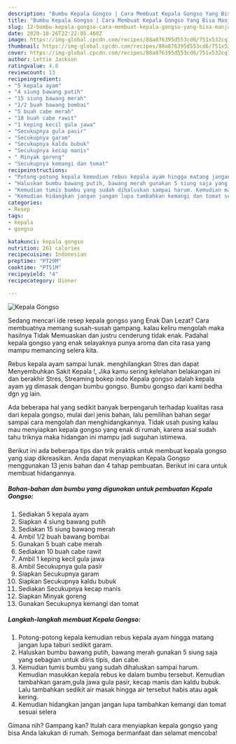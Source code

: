 ```yaml
---
description: "Bumbu Kepala Gongso | Cara Membuat Kepala Gongso Yang Bisa Manjain Lidah"
title: "Bumbu Kepala Gongso | Cara Membuat Kepala Gongso Yang Bisa Manjain Lidah"
slug: 12-bumbu-kepala-gongso-cara-membuat-kepala-gongso-yang-bisa-manjain-lidah
date: 2020-10-26T22:22:05.460Z
image: https://img-global.cpcdn.com/recipes/88a876395d553cd6/751x532cq70/kepala-gongso-foto-resep-utama.jpg
thumbnail: https://img-global.cpcdn.com/recipes/88a876395d553cd6/751x532cq70/kepala-gongso-foto-resep-utama.jpg
cover: https://img-global.cpcdn.com/recipes/88a876395d553cd6/751x532cq70/kepala-gongso-foto-resep-utama.jpg
author: Lettie Jackson
ratingvalue: 4.8
reviewcount: 13
recipeingredient:
- "5 kepala ayam"
- "4 siung bawang putih"
- "15 siung bawang merah"
- "1/2 buah bawang bombai"
- "5 buah cabe merah"
- "10 buah cabe rawit"
- "1 keping kecil gula jawa"
- "Secukupnya gula pasir"
- "Secukupnya garam"
- "Secukupnya kaldu bubuk"
- "Secukupnya kecap manis"
- " Minyak goreng"
- "Secukupnya kemangi dan tomat"
recipeinstructions:
- "Potong-potong kepala kemudian rebus kepala ayam hingga matang jangan lupa taburi sedikit garam."
- "Haluskan bumbu bawang putih, bawang merah gunakan 5 siung saja yang sebagian untuk diiris tipis, dan cabe."
- "Kemudian tumis bumbu yang sudah dihaluskan sampai harum. Kemudian masukkan kepala rebus ke dalam bumbu tersebut. Kemudian tambahkan garam,gula jawa gula pasir, kecap manis dan kaldu bubuk. Lalu tambahkan sedikit air masak hingga air tersebut habis atau agak kering."
- "Kemudian hidangkan jangan jangan lupa tambahkan kemangi dan tomat sesuai selera"
categories:
- Resep
tags:
- kepala
- gongso

katakunci: kepala gongso 
nutrition: 261 calories
recipecuisine: Indonesian
preptime: "PT29M"
cooktime: "PT51M"
recipeyield: "4"
recipecategory: Dinner

---
```



![Kepala Gongso](https://img-global.cpcdn.com/recipes/88a876395d553cd6/751x532cq70/kepala-gongso-foto-resep-utama.jpg)

Sedang mencari ide resep kepala gongso yang Enak Dan Lezat? Cara membuatnya memang susah-susah gampang. kalau keliru mengolah maka hasilnya Tidak Memuaskan dan justru cenderung tidak enak. Padahal kepala gongso yang enak selayaknya punya aroma dan cita rasa yang mampu memancing selera kita.

Rebus kepala ayam sampai lunak. menghilangkan Stres dan dapat Menyembuhkan Sakit Kepala !, Jika kamu sering kelelahan belakangan ini dan berakhir Stres, Streaming bokep indo Kepala gongso adalah kepala ayam yg dimasak dengan bumbu gongso. Bumbu gongso dari kami bedha dgn yg lain.

Ada beberapa hal yang sedikit banyak berpengaruh terhadap kualitas rasa dari kepala gongso, mulai dari jenis bahan, lalu pemilihan bahan segar sampai cara mengolah dan menghidangkannya. Tidak usah pusing kalau mau menyiapkan kepala gongso yang enak di rumah, karena asal sudah tahu triknya maka hidangan ini mampu jadi suguhan istimewa.


Berikut ini ada beberapa tips dan trik praktis untuk membuat kepala gongso yang siap dikreasikan. Anda dapat menyiapkan Kepala Gongso menggunakan 13 jenis bahan dan 4 tahap pembuatan. Berikut ini cara untuk membuat hidangannya.

<!--inarticleads1-->

##### Bahan-bahan dan bumbu yang digunakan untuk pembuatan Kepala Gongso:

1. Sediakan 5 kepala ayam
1. Siapkan 4 siung bawang putih
1. Sediakan 15 siung bawang merah
1. Ambil 1/2 buah bawang bombai
1. Gunakan 5 buah cabe merah
1. Sediakan 10 buah cabe rawit
1. Ambil 1 keping kecil gula jawa
1. Ambil Secukupnya gula pasir
1. Siapkan Secukupnya garam
1. Siapkan Secukupnya kaldu bubuk
1. Sediakan Secukupnya kecap manis
1. Siapkan  Minyak goreng
1. Gunakan Secukupnya kemangi dan tomat




<!--inarticleads2-->

##### Langkah-langkah membuat Kepala Gongso:

1. Potong-potong kepala kemudian rebus kepala ayam hingga matang jangan lupa taburi sedikit garam.
1. Haluskan bumbu bawang putih, bawang merah gunakan 5 siung saja yang sebagian untuk diiris tipis, dan cabe.
1. Kemudian tumis bumbu yang sudah dihaluskan sampai harum. Kemudian masukkan kepala rebus ke dalam bumbu tersebut. Kemudian tambahkan garam,gula jawa gula pasir, kecap manis dan kaldu bubuk. Lalu tambahkan sedikit air masak hingga air tersebut habis atau agak kering.
1. Kemudian hidangkan jangan jangan lupa tambahkan kemangi dan tomat sesuai selera




Gimana nih? Gampang kan? Itulah cara menyiapkan kepala gongso yang bisa Anda lakukan di rumah. Semoga bermanfaat dan selamat mencoba!
